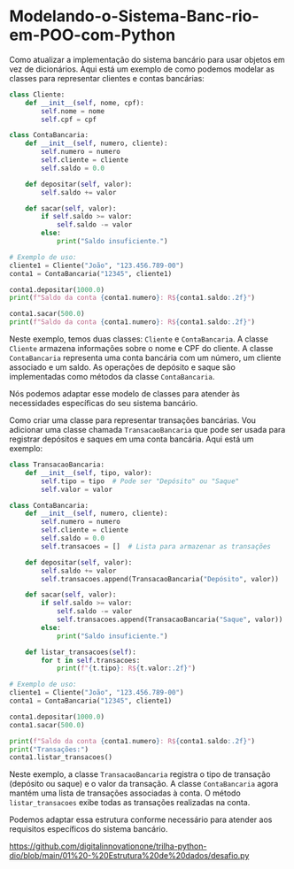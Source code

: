 # Modelando-o-Sistema-Banc-rio-em-POO-com-Python
Como atualizar a implementação do sistema bancário para usar objetos em vez de dicionários. Aqui está um exemplo de como podemos modelar as classes para representar clientes e contas bancárias:

```python
class Cliente:
    def __init__(self, nome, cpf):
        self.nome = nome
        self.cpf = cpf

class ContaBancaria:
    def __init__(self, numero, cliente):
        self.numero = numero
        self.cliente = cliente
        self.saldo = 0.0

    def depositar(self, valor):
        self.saldo += valor

    def sacar(self, valor):
        if self.saldo >= valor:
            self.saldo -= valor
        else:
            print("Saldo insuficiente.")

# Exemplo de uso:
cliente1 = Cliente("João", "123.456.789-00")
conta1 = ContaBancaria("12345", cliente1)

conta1.depositar(1000.0)
print(f"Saldo da conta {conta1.numero}: R${conta1.saldo:.2f}")

conta1.sacar(500.0)
print(f"Saldo da conta {conta1.numero}: R${conta1.saldo:.2f}")
```

Neste exemplo, temos duas classes: `Cliente` e `ContaBancaria`. A classe `Cliente` armazena informações sobre o nome e CPF do cliente. A classe `ContaBancaria` representa uma conta bancária com um número, um cliente associado e um saldo. As operações de depósito e saque são implementadas como métodos da classe `ContaBancaria`.

Nós podemos adaptar esse modelo de classes para atender às necessidades específicas do seu sistema bancário. 

Como criar uma classe para representar transações bancárias. Vou adicionar uma classe chamada `TransacaoBancaria` que pode ser usada para registrar depósitos e saques em uma conta bancária. Aqui está um exemplo:

```python
class TransacaoBancaria:
    def __init__(self, tipo, valor):
        self.tipo = tipo  # Pode ser "Depósito" ou "Saque"
        self.valor = valor

class ContaBancaria:
    def __init__(self, numero, cliente):
        self.numero = numero
        self.cliente = cliente
        self.saldo = 0.0
        self.transacoes = []  # Lista para armazenar as transações

    def depositar(self, valor):
        self.saldo += valor
        self.transacoes.append(TransacaoBancaria("Depósito", valor))

    def sacar(self, valor):
        if self.saldo >= valor:
            self.saldo -= valor
            self.transacoes.append(TransacaoBancaria("Saque", valor))
        else:
            print("Saldo insuficiente.")

    def listar_transacoes(self):
        for t in self.transacoes:
            print(f"{t.tipo}: R${t.valor:.2f}")

# Exemplo de uso:
cliente1 = Cliente("João", "123.456.789-00")
conta1 = ContaBancaria("12345", cliente1)

conta1.depositar(1000.0)
conta1.sacar(500.0)

print(f"Saldo da conta {conta1.numero}: R${conta1.saldo:.2f}")
print("Transações:")
conta1.listar_transacoes()
```

Neste exemplo, a classe `TransacaoBancaria` registra o tipo de transação (depósito ou saque) e o valor da transação. A classe `ContaBancaria` agora mantém uma lista de transações associadas à conta. O método `listar_transacoes` exibe todas as transações realizadas na conta.

Podemos adaptar essa estrutura conforme necessário para atender aos requisitos específicos do sistema bancário.

https://github.com/digitalinnovationone/trilha-python-dio/blob/main/01%20-%20Estrutura%20de%20dados/desafio.py
